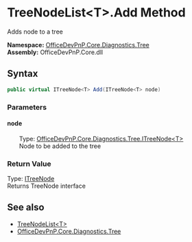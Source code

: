 # TreeNodeList&lt;T&gt;.Add Method  
 Adds node to a tree   

**Namespace:** [OfficeDevPnP.Core.Diagnostics.Tree](OfficeDevPnP.Core.Diagnostics.Tree.md)  
**Assembly:** OfficeDevPnP.Core.dll  
## Syntax
```C#
public virtual ITreeNode<T> Add(ITreeNode<T> node)
```
### Parameters
#### node  
&emsp;&emsp;Type: [OfficeDevPnP.Core.Diagnostics.Tree.ITreeNode&lt;T&gt;](OfficeDevPnP.Core.Diagnostics.Tree.ITreeNode_cdcab78f.md)  
&emsp;&emsp;Node to be added to the tree  

  

### Return Value
Type: [ITreeNode<T>](OfficeDevPnP.Core.Diagnostics.Tree.ITreeNode_cdcab78f.md)  
Returns TreeNode interface  


## See also
- [TreeNodeList&lt;T&gt;](OfficeDevPnP.Core.Diagnostics.Tree.TreeNodeList_cdcab78f.md) 
- [OfficeDevPnP.Core.Diagnostics.Tree](OfficeDevPnP.Core.Diagnostics.Tree.md) 

